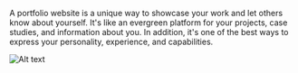 A portfolio website is a unique way to showcase your work and let others know about yourself. It's like an evergreen platform for your projects, case studies, and information about you. In addition, it's one of the best ways to express your personality, experience, and capabilities.

![Alt text](![Screenshot](https://github.com/VrushabhVeer/VrushabhVeer.github.io/assets/99570200/5a1d61b8-3893-410c-90ac-e25a47489b6f))
